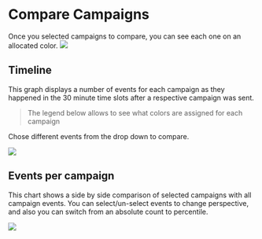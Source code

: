 # Compare Campaigns

Once you selected campaigns to compare, you can see each one on an allocated color. 
![](images/ccp_select_compare.png) 

## Timeline

This graph displays a number of events for 
each campaign as they happened in the 30 minute time slots after a respective campaign was sent. 

> The legend below allows to see what colors are assigned for each campaign  
 
 Chose different events from the drop down to compare.  

![](images/cp_compare.png)


## Events per campaign

This chart shows a  side by side comparison of selected campaigns with all campaign events. 
You can select/un-select events to change perspective, and also you can switch from an absolute count to percentile. 


![](images/cp_compare_events.png)
